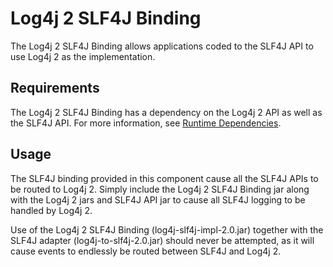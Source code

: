 <!-- vim: set syn=markdown : -->
<!--
    Licensed to the Apache Software Foundation (ASF) under one or more
    contributor license agreements.  See the NOTICE file distributed with
    this work for additional information regarding copyright ownership.
    The ASF licenses this file to You under the Apache License, Version 2.0
    (the "License"); you may not use this file except in compliance with
    the License.  You may obtain a copy of the License at

         http://www.apache.org/licenses/LICENSE-2.0

    Unless required by applicable law or agreed to in writing, software
    distributed under the License is distributed on an "AS IS" BASIS,
    WITHOUT WARRANTIES OR CONDITIONS OF ANY KIND, either express or implied.
    See the License for the specific language governing permissions and
    limitations under the License.
-->

# Log4j 2 SLF4J Binding

The Log4j 2 SLF4J Binding allows applications coded to the SLF4J API to use
Log4j 2 as the implementation.

## Requirements

The Log4j 2 SLF4J Binding has a dependency on the Log4j 2 API as well as the SLF4J API.
For more information, see [Runtime Dependencies](../runtime-dependencies.html).

## Usage

The SLF4J binding provided in this component cause all the SLF4J APIs to be routed to Log4j 2. Simply
include the Log4j 2 SLF4J Binding jar along with the Log4j 2 jars and SLF4J API jar to cause all SLF4J
logging to be handled by Log4j 2.

<div class="alert alert-danger">
Use of the Log4j 2 SLF4J Binding (log4j-slf4j-impl-2.0.jar) together with 
the SLF4J adapter (log4j-to-slf4j-2.0.jar) should 
never be attempted, as it will cause events to endlessly be routed between
SLF4J and Log4j 2.
</div>
